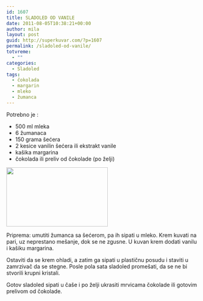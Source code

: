 ```yaml
---
id: 1607
title: SLADOLED OD VANILE
date: 2011-08-05T10:38:21+00:00
author: mila
layout: post
guid: http://superkuvar.com/?p=1607
permalink: /sladoled-od-vanile/
totvreme:
  - ""
categories:
  - Sladoled
tags:
  - čokolada
  - margarin
  - mleko
  - žumanca
---
```

Potrebno je :

  * 500 ml mleka
  * 6 žumanaca
  * 150 grama šećera
  * 2 kesice vanilin šećera ili ekstrakt vanile
  * kašika margarina
  * čokolada ili preliv od čokolade (po želji)

<img class="alignnone size-full wp-image-1613" title="vanilasladoled" src="//superkuvar.com/wp-content/uploads/2011/08/vanilasladoled2-e1312540680164.jpg" alt="" width="266" height="155" /> 

Priprema: umutiti žumanca sa šećerom, pa ih sipati u mleko. Krem kuvati na pari, uz neprestano mešanje, dok se ne zgusne. U kuvan krem dodati vanilu i kašiku margarina.

Ostaviti da se krem ohladi, a zatim ga sipati u plastičnu posudu i staviti u zamrzivač da se stegne. Posle pola sata sladoled promešati, da se ne bi stvorili krupni kristali.

Gotov sladoled sipati u čaše i po želji ukrasiti mrvicama čokolade ili gotovim prelivom od čokolade.